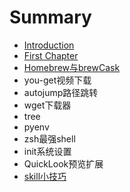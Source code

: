 # Summary

* [Introduction](README.md)
* [First Chapter](chapter1.md)
* [Homebrew与brewCask](homebrewbrewcask.md)
* you-get视频下载
* autojump路径跳转
* wget下载器
* tree
* pyenv
* zsh最强shell
* init系统设置
* QuickLook预览扩展
* [skill小技巧](skill.md)

